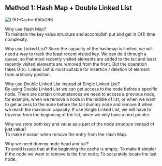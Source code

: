 ## Method 1: Hash Map + Double Linked List

![LRU-Cache-650x296](https://user-images.githubusercontent.com/106039830/206595813-8ec61583-053f-4d25-bafa-ec0e64821a8f.png)

Why use Hash Map? </br>
To maintain the key value structure and accomplish put and get in O(1) time complexity.

Why use Linked List?
Since the capacity of the hashmap is limited, we will need a way to track the least recent visited key. We can do it through a queue,
so that most recently visited elements are added to the tail and least recently visited elements are removed from the front. But the
operation takes O(n). Linked List is most suitable for insertion / deletion of element from arbitrary position.

Why use Double Linked List instead of Single Linked List? </br>
By using Double Linked List we can get access to the node before a specific node. There are certain circumstances we need to access a previous node, for example, when we remove a node in the middle of list, or when we want to get access to the node before the tail dummy node and remove it when we reach the maximum capacity. If use Single Linked List, we will have to traverse from the beginning of the list, since we only have a next pointer.

Why we store both key and value as a part of the node structure instead of just value? </br>
To make it easier when remove the entry from the Hash Map.

Why we need dummy node head and tail? </br>
To avoid issues that at the beginning the cache is empty; To make it simpler if the node we want to remove is the first node; To accurately locate the last node.
